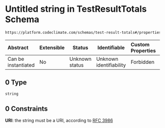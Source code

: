 # Untitled string in TestResultTotals Schema

```txt
https://platform.codeclimate.com/schemas/test-result-totals#/properties/build/oneOf/0
```




| Abstract            | Extensible | Status         | Identifiable            | Custom Properties | Additional Properties | Access Restrictions | Defined In                                                                                          |
| :------------------ | ---------- | -------------- | ----------------------- | :---------------- | --------------------- | ------------------- | --------------------------------------------------------------------------------------------------- |
| Can be instantiated | No         | Unknown status | Unknown identifiability | Forbidden         | Allowed               | none                | [TestResultTotals.schema.json\*](../../schemas/TestResultTotals.schema.json "open original schema") |

## 0 Type

`string`

## 0 Constraints

**URI**: the string must be a URI, according to [RFC 3986](https://tools.ietf.org/html/rfc4291 "check the specification")
